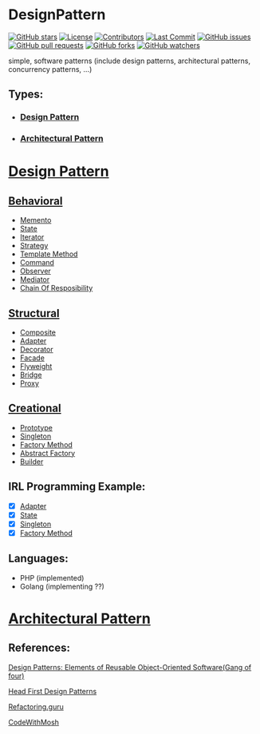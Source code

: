 # DesignPattern

[![GitHub stars](https://img.shields.io/github/stars/imaarov/patterns?style=flat-square)](https://github.com/imaarov/patterns/stargazers)
[![License](https://img.shields.io/github/license/imaarov/patterns?style=flat-square)](https://github.com/imaarov/patterns/blob/main/LICENSE)
[![Contributors](https://img.shields.io/github/contributors/imaarov/patterns?style=flat-square)](https://github.com/imaarov/patterns/graphs/contributors)
[![Last Commit](https://img.shields.io/github/last-commit/imaarov/patterns?style=flat-square)](https://github.com/imaarov/patterns/commits/main)
[![GitHub issues](https://img.shields.io/github/issues/imaarov/patterns?style=flat-square)](https://github.com/imaarov/patterns/issues)
[![GitHub pull requests](https://img.shields.io/github/issues-pr/imaarov/patterns?style=flat-square)](https://github.com/imaarov/patterns/pulls)
[![GitHub forks](https://img.shields.io/github/forks/imaarov/patterns?style=flat-square)](https://github.com/imaarov/patterns/network/members)
[![GitHub watchers](https://img.shields.io/github/watchers/imaarov/patterns?style=flat-square)](https://github.com/imaarov/patterns/watchers)

simple, software patterns (include design patterns, architectural patterns, concurrency patterns, ...)

## Types:
- ### [Design Pattern](#design-pattern-1)
- ### [Architectural Pattern](#architectural-pattern-1)

# [Design Pattern](#design-pattern)

## [Behavioral](Design/Behavioral)
- [Memento](Design/Behavioral/Memento)
- [State](Design/Behavioral/State)
- [Iterator](Design/Behavioral/Iterator)
- [Strategy](Design/Behavioral/Strategy)
- [Template Method](Design/Behavioral/Template_Method)
- [Command](Design/Behavioral/Command)
- [Observer](Design/Behavioral/Observer)
- [Mediator](Design/Behavioral/Mediator)
- [Chain Of Resposibility](Design/Behavioral/Chain_Of_Resposibility)

## [Structural](Design/Structural)
- [Composite](Design/Structural/Composite)
- [Adapter](Design/Structural/Adapter)
- [Decorator](Design/Structural/Decorator)
- [Facade](Design/Structural/Facade)
- [Flyweight](Design/Structural/Flyweight)
- [Bridge](Design/Structural/Bridge)
- [Proxy](Design/Structural/Proxy)

## [Creational](Design/Creational)
- [Prototype](Design/Creational/Prototype)
- [Singleton](Design/Creational/Singleton)
- [Factory Method](Design/Creational/Factory)
- [Abstract Factory](Design/Creational/Abstract_Factory)
- [Builder](Design/Creational/Builder)

## IRL Programming Example:
- [x] [Adapter](Design/Structural/Adapter)
- [x] [State](Design/Behavioral/State)
- [x] [Singleton](Design/Creational/Singleton)
- [x] [Factory Method](Design/Creational/Factory/php/sender/)

## Languages:
- PHP (implemented)
- Golang  (implementing ??)



# [Architectural Pattern](#architectural-pattern)


## References:
[Design Patterns: Elements of Reusable Object-Oriented Software(Gang of four)](https://www.amazon.com/Design-Patterns-Object-Oriented-Addison-Wesley-Professional-ebook/dp/B000SEIBB8)

[Head First Design Patterns](https://www.amazon.co.uk/dp/0596007124?linkCode=gs2&tag=oreilly20-21)

[Refactoring.guru](https://refactoring.guru/design-patterns/book)

[CodeWithMosh](https://codewithmosh.com/p/design-patterns)
